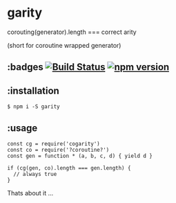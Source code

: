 # garity

corouting(generator).length === correct arity

(short for coroutine wrapped generator)

## :badges [![Build Status](https://travis-ci.org/renegare/garity.svg?branch=master)](https://travis-ci.org/renegare/garity) [![npm version](https://badge.fury.io/js/garity.svg)](https://badge.fury.io/js/garity)

## :installation

```
$ npm i -S garity
```

## :usage

```
const cg = require('cogarity')
const co = require('?coroutine?')
const gen = function * (a, b, c, d) { yield d }

if (cg(gen, co).length === gen.length) {
  // always true
}
```

Thats about it ...
